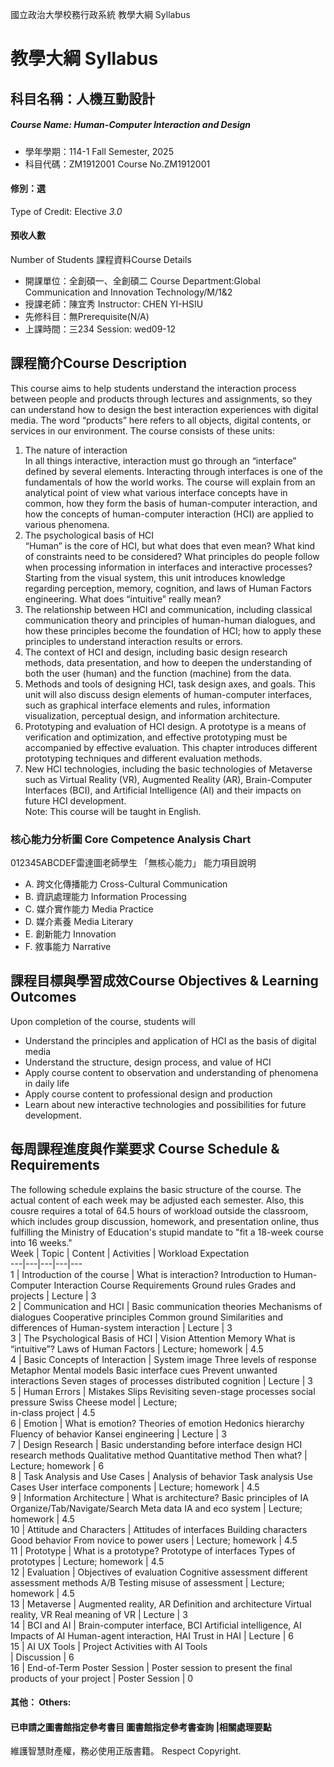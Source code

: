 國立政治大學校務行政系統 教學大綱 Syllabus
# 教學大綱 Syllabus
##  科目名稱：人機互動設計
#####  Course Name: Human-Computer Interaction and Design
  * 學年學期：114-1 Fall Semester, 2025 
  * 科目代碼：ZM1912001 Course No.ZM1912001
#### 修別：選
Type of Credit: Elective 
_3.0_
#### 預收人數
Number of Students
課程資料Course Details
  * 開課單位：全創碩一、全創碩二 Course Department:Global Communication and Innovation Technology/M/1&2 
  * 授課老師：陳宜秀 Instructor: CHEN YI-HSIU 
  * 先修科目：無Prerequisite(N/A)
  * 上課時間：三234 Session: wed09-12
##  課程簡介Course Description
This course aims to help students understand the interaction process between people and products through lectures and assignments, so they can understand how to design the best interaction experiences with digital media. The word “products” here refers to all objects, digital contents, or services in our environment. 
The course consists of these units:
  1. The nature of interaction  
In all things interactive, interaction must go through an “interface” defined by several elements. Interacting through interfaces is one of the fundamentals of how the world works. The course will explain from an analytical point of view what various interface concepts have in common, how they form the basis of human-computer interaction, and how the concepts of human-computer interaction (HCI) are applied to various phenomena.  
  2. The psychological basis of HCI  
“Human” is the core of HCI, but what does that even mean? What kind of constraints need to be considered? What principles do people follow when processing information in interfaces and interactive processes? Starting from the visual system, this unit introduces knowledge regarding perception, memory, cognition, and laws of Human Factors engineering. What does “intuitive” really mean?   
  3. The relationship between HCI and communication, including classical communication theory and principles of human-human dialogues, and how these principles become the foundation of HCI; how to apply these principles to understand interaction results or errors.  
  4. The context of HCI and design, including basic design research methods, data presentation, and how to deepen the understanding of both the user (human) and the function (machine) from the data.  
  5. Methods and tools of designing HCI, task design axes, and goals. This unit will also discuss design elements of human-computer interfaces, such as graphical interface elements and rules, information visualization, perceptual design, and information architecture.  
  6. Prototyping and evaluation of HCI design. A prototype is a means of verification and optimization, and effective prototyping must be accompanied by effective evaluation. This chapter introduces different prototyping techniques and different evaluation methods.  
  7. New HCI technologies, including the basic technologies of Metaverse such as Virtual Reality (VR), Augmented Reality (AR), Brain-Computer Interfaces (BCI), and Artificial Intelligence (AI) and their impacts on future HCI development.  
Note: This course will be taught in English.
###  核心能力分析圖 Core Competence Analysis Chart
012345ABCDEF雷達圖老師學生
「無核心能力」 
能力項目說明
  * A. 跨文化傳播能力 Cross-Cultural Communication 
  * B. 資訊處理能力 Information Processing
  * C. 媒介實作能力 Media Practice
  * D. 媒介素養 Media Literary
  * E. 創新能力 Innovation
  * F. 敘事能力 Narrative
##  課程目標與學習成效Course Objectives & Learning Outcomes 
Upon completion of the course, students will
  * Understand the principles and application of HCI as the basis of digital media
  * Understand the structure, design process, and value of HCI
  * Apply course content to observation and understanding of phenomena in daily life
  * Apply course content to professional design and production
  * Learn about new interactive technologies and possibilities for future development.
##  每周課程進度與作業要求 Course Schedule & Requirements
The following schedule explains the basic structure of the course. The actual content of each week may be adjusted each semester. Also, this cousre requires a total of 64.5 hours of workload outside the classroom, which includes group discussion, homework, and presentation online, thus fulfilling the Ministry of Education's stupid mandate to "fit a 18-week course into 16 weeks."   
Week |  Topic |  Content |  Activities |  Workload Expectation  
---|---|---|---|---  
1 |  Introduction of the course |  What is interaction? Introduction to Human-Computer Interaction Course Requirements Ground rules Grades and projects |  Lecture |  3  
2 |  Communication and HCI |  Basic communication theories Mechanisms of dialogues Cooperative principles Common ground Similarities and differences of Human-system interaction |  Lecture |  3  
3 |  The Psychological Basis of HCI |  Vision Attention Memory What is “intuitive”? Laws of Human Factors |  Lecture; homework |  4.5  
4 |  Basic Concepts of Interaction |  System image Three levels of response Metaphor Mental models Basic interface cues Prevent unwanted interactions Seven stages of processes distributed cognition |  Lecture |  3  
5 |  Human Errors |  Mistakes Slips Revisiting seven-stage processes social pressure Swiss Cheese model |  Lecture;  
in-class project |  4.5  
6 |  Emotion |  What is emotion? Theories of emotion Hedonics hierarchy Fluency of behavior Kansei engineering |  Lecture |  3  
7 |  Design Research |  Basic understanding before interface design HCI research methods Qualitative method Quantitative method Then what? |  Lecture; homework |  6  
8 |  Task Analysis and Use Cases |  Analysis of behavior Task analysis Use Cases User interface components |  Lecture; homework |  4.5  
9 |  Information Architecture |  What is architecture? Basic principles of IA Organize/Tab/Navigate/Search Meta data IA and eco system |  Lecture; homework |  4.5  
10 |  Attitude and Characters |  Attitudes of interfaces Building characters Good behavior From novice to power users |  Lecture; homework |  4.5  
11 |  Prototype |  What is a prototype? Prototype of interfaces Types of prototypes |  Lecture; homework |  4.5  
12 |  Evaluation |  Objectives of evaluation Cognitive assessment different assessment methods A/B Testing misuse of assessment |  Lecture; homework |  4.5  
13 |  Metaverse |  Augmented reality, AR Definition and architecture Virtual reality, VR Real meaning of VR |  Lecture |  3  
14 |  BCI and AI |  Brain-computer interface, BCI Artificial intelligence, AI Impacts of AI Human-agent interaction, HAI Trust in HAI |  Lecture |  6  
15 |  AI UX Tools |  Project Activities with AI Tools  
|  Discussion |  6  
16 |  End-of-Term Poster Session |  Poster session to present the final products of your project |  Poster Session |  0  
####  其他： Others:
####  已申請之圖書館指定參考書目  圖書館指定參考書查詢 |相關處理要點
維護智慧財產權，務必使用正版書籍。 Respect Copyright.
